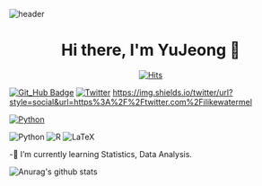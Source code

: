 ![header](https://capsule-render.vercel.app/api?type=wave&color=auto&height=300&section=header&text=capsule%20render&fontSize=90)

<div align=center>
 
# Hi there, I'm YuJeong 👋

[![Hits](https://hits.seeyoufarm.com/api/count/incr/badge.svg?url=https%3A%2F%2Fgithub.com%2Fsyj970&count_bg=%2379C83D&title_bg=%23555555&icon=&icon_color=%23E7E7E7&title=hits&edge_flat=false)](https://hits.seeyoufarm.com)

</div>

[![Git_Hub Badge](http://img.shields.io/badge/-Git%20Hub-black?style=flat&logo=github&link=https://github.com/syj970/)](https://github.com/syj970/)
[![Twitter](http://img.shields.io/badge/-Twitter-blue?style=flat&logo=Twitter&link=https://github.com/syj970/)](https://github.com/syj970/)
https://img.shields.io/twitter/url?style=social&url=https%3A%2F%2Ftwitter.com%2Filikewatermel


[![Python](http://img.shields.io/badge/-Python-blue?style=flat&logo=python&link=https://github.com/syj970/)](https://github.com/syj970/)
 
<img alt="Python" src="https://img.shields.io/badge/python%20-%2314354C.svg?&style=for-the-badge&logo=python&logoColor=white"/> <img alt="R" src="https://img.shields.io/badge/r-%23276DC3.svg?&style=for-the-badge&logo=r&logoColor=white"/> <img alt="LaTeX" src="https://img.shields.io/badge/latex%20-%23008080.svg?&style=for-the-badge&logo=latex&logoColor=white"/>
 
 
 -🌱 I’m currently learning Statistics, Data Analysis.
 
 
 
![Anurag's github stats](https://github-readme-stats.vercel.app/api?username=syj970&show_icons=true&theme=cobalt)








<!--
**syj970/syj970** is a ✨ _special_ ✨ repository because its `README.md` (this file) appears on your GitHub profile.

Here are some ideas to get you started:

- 🔭 I’m currently working on ...
- 👯 I’m looking to collaborate on ...
- 🤔 I’m looking for help with ...
- 💬 Ask me about ...
- 📫 How to reach me: ...
- 😄 Pronouns: ...[![Hits](https://hits.seeyoufarm.com/api/count/incr/badge.svg?url=https%3A%2F%2Fgithub.com%2Fsyj970&count_bg=%2379C83D&title_bg=%23555555&icon=&icon_color=%23E7E7E7&title=hits&edge_flat=false)](https://hits.seeyoufarm.com)
- ⚡ Fun fact: ...
-->


